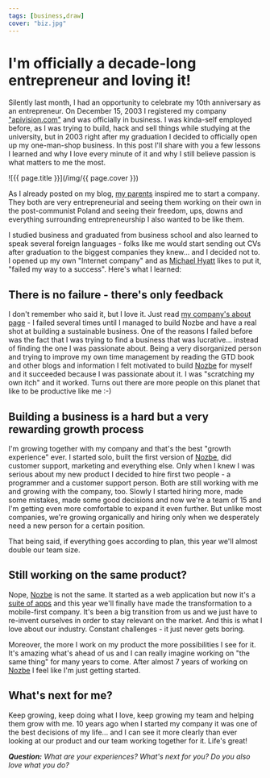 ```yaml
---
tags: [business,draw]
cover: "biz.jpg"
---
```


# I'm officially a decade-long entrepreneur and loving it!

Silently last month, I had an opportunity to celebrate my 10th anniversary as an entrepreneur. On December 15, 2003 I registered my company ["apivision.com"][4] and was officially in business. I was kinda-self employed before, as I was trying to build, hack and sell things while studying at the university, but in 2003 right after my graduation I decided to officially open up my one-man-shop business. In this post I'll share with you a few lessons I learned and why I love every minute of it and why I still believe passion is what matters to me the most.

<!--More-->

![{{ page.title }}](/img/{{ page.cover }})

As I already posted on my blog, [my parents](https://sliwinski.com/parents) inspired me to start a company. They both are very entrepreneurial and seeing them working on their own in the post-communist Poland and seeing their freedom, ups, downs and everything surrounding entrepreneurship I also wanted to be like them.

I studied business and graduated from business school and also learned to speak several foreign languages - folks like me would start sending out CVs after graduation to the biggest companies they knew... and I decided not to. I opened up my own "Internet company" and as [Michael Hyatt][1] likes to put it, "failed my way to a success". Here's what I learned:



## There is no failure - there's only feedback

I don't remember who said it, but I love it. Just read [my company's about page][2] - I failed several times until I managed to build Nozbe and have a real shot at building a sustainable business. One of the reasons I failed before was the fact that I was trying to find a business that was lucrative... instead of finding the one I was passionate about. Being a very disorganized person and trying to improve my own time management by reading the GTD book and other blogs and information I felt motivated to build [Nozbe][n] for myself and it succeeded because I was passionate about it. I was "scratching my own itch" and it worked. Turns out there are more people on this planet that like to be productive like me :-)

## Building a business is a hard but a very rewarding growth process

I'm growing together with my company and that's the best "growth experience" ever. I started solo, built the first version of [Nozbe][n], did customer support, marketing and everything else. Only when I knew I was serious about my new product I decided to hire first two people - a programmer and a customer support person. Both are still working with me and growing with the company, too. Slowly I started hiring more, made some mistakes, made some good decisions and now we're a team of 15 and I'm getting even more comfortable to expand it even further. But unlike most companies, we're growing organically and hiring only when we desperately need a new person for a certain position.

That being said, if everything goes according to plan, this year we'll almost double our team size.

## Still working on the same product?

Nope, [Nozbe][n] is not the same. It started as a web application but now it's a [suite of apps][3] and this year we'll finally have made the transformation to a mobile-first company. It's been a big transition from us and we just have to re-invent ourselves in order to stay relevant on the market. And this is what I love about our industry. Constant challenges - it just never gets boring.

Moreover, the more I work on my product the more possibilities I see for it. It's amazing what's ahead of us and I can really imagine working on "the same thing" for many years to come. After almost 7 years of working on [Nozbe][n] I feel like I'm just getting started.

## What's next for me?

Keep growing, keep doing what I love, keep growing my team and helping them grow with me. 10 years ago when I started my company it was one of the best decisions of my life... and I can see it more clearly than ever looking at our product and our team working together for it. Life's great!

***Question:*** *What are your experiences? What's next for you? Do you also love what you do?*

[1]: http://MichaelHyatt.com
[2]: http://www.nozbe.com/about
[3]: http://www.nozbe.com/apps
[4]: http://www.apivision.com
[Dropbox]: http://db.tt/kD7Liux
[Evernote]: http://www.michaelsliwinski.com/how-i-use-evernote
[iPadOnly]: http://www.michaelsliwinski.com/tag/ipadonly
[#iPadOnly]: http://ipadonly.net/
[Nozbe]: http://www.nozbe.com/
[Productive! Magazine]: http://www.productivemag.com/
[Productive! Show]: http://www.michaelsliwinski.com/productive_show
[@MSliwinski]: http://twitter.com/MSliwinski

[n]: https://michael.gratis/nozbe